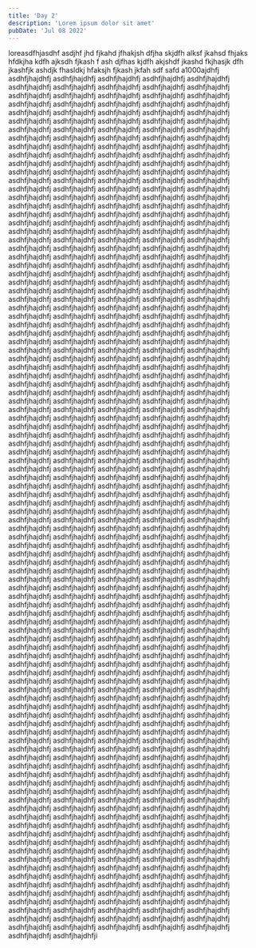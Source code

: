 ```yaml
---
title: 'Day 2'
description: 'Lorem ipsum dolor sit amet'
pubDate: 'Jul 08 2022'
---
```

loreasdfhjasdhf asdjhf jhd fjkahd jfhakjsh dfjha skjdfh alksf jkahsd fhjaks hfdkjha kdfh ajksdh fjkash f
ash djfhas kjdfh akjshdf jkashd fkjhasjk dfh jkashfjk ashdjk fhasldkj hfaksjh fjkash jkfah sdf safd a1000ajdhfj asdhfjhajdhfj asdhfjhajdhfj asdhfjhajdhfj asdhfjhajdhfj asdhfjhajdhfj asdhfjhajdhfj asdhfjhajdhfj asdhfjhajdhfj asdhfjhajdhfj asdhfjhajdhfj asdhfjhajdhfj asdhfjhajdhfj asdhfjhajdhfj asdhfjhajdhfj asdhfjhajdhfj asdhfjhajdhfj asdhfjhajdhfj asdhfjhajdhfj asdhfjhajdhfj asdhfjhajdhfj asdhfjhajdhfj asdhfjhajdhfj asdhfjhajdhfj asdhfjhajdhfj asdhfjhajdhfj asdhfjhajdhfj asdhfjhajdhfj asdhfjhajdhfj asdhfjhajdhfj asdhfjhajdhfj asdhfjhajdhfj asdhfjhajdhfj asdhfjhajdhfj asdhfjhajdhfj asdhfjhajdhfj asdhfjhajdhfj asdhfjhajdhfj asdhfjhajdhfj asdhfjhajdhfj asdhfjhajdhfj asdhfjhajdhfj asdhfjhajdhfj asdhfjhajdhfj asdhfjhajdhfj asdhfjhajdhfj asdhfjhajdhfj asdhfjhajdhfj asdhfjhajdhfj asdhfjhajdhfj asdhfjhajdhfj asdhfjhajdhfj asdhfjhajdhfj asdhfjhajdhfj asdhfjhajdhfj asdhfjhajdhfj asdhfjhajdhfj asdhfjhajdhfj asdhfjhajdhfj asdhfjhajdhfj asdhfjhajdhfj asdhfjhajdhfj asdhfjhajdhfj asdhfjhajdhfj asdhfjhajdhfj asdhfjhajdhfj asdhfjhajdhfj asdhfjhajdhfj asdhfjhajdhfj asdhfjhajdhfj asdhfjhajdhfj asdhfjhajdhfj asdhfjhajdhfj asdhfjhajdhfj asdhfjhajdhfj asdhfjhajdhfj asdhfjhajdhfj asdhfjhajdhfj asdhfjhajdhfj asdhfjhajdhfj asdhfjhajdhfj asdhfjhajdhfj asdhfjhajdhfj asdhfjhajdhfj asdhfjhajdhfj asdhfjhajdhfj asdhfjhajdhfj asdhfjhajdhfj asdhfjhajdhfj asdhfjhajdhfj asdhfjhajdhfj asdhfjhajdhfj asdhfjhajdhfj asdhfjhajdhfj asdhfjhajdhfj asdhfjhajdhfj asdhfjhajdhfj asdhfjhajdhfj asdhfjhajdhfj asdhfjhajdhfj asdhfjhajdhfj asdhfjhajdhfj asdhfjhajdhfj asdhfjhajdhfj asdhfjhajdhfj asdhfjhajdhfj asdhfjhajdhfj asdhfjhajdhfj asdhfjhajdhfj asdhfjhajdhfj asdhfjhajdhfj asdhfjhajdhfj asdhfjhajdhfj asdhfjhajdhfj asdhfjhajdhfj asdhfjhajdhfj asdhfjhajdhfj asdhfjhajdhfj asdhfjhajdhfj asdhfjhajdhfj asdhfjhajdhfj asdhfjhajdhfj asdhfjhajdhfj asdhfjhajdhfj asdhfjhajdhfj asdhfjhajdhfj asdhfjhajdhfj asdhfjhajdhfj asdhfjhajdhfj asdhfjhajdhfj asdhfjhajdhfj asdhfjhajdhfj asdhfjhajdhfj asdhfjhajdhfj asdhfjhajdhfj asdhfjhajdhfj asdhfjhajdhfj asdhfjhajdhfj asdhfjhajdhfj asdhfjhajdhfj asdhfjhajdhfj asdhfjhajdhfj asdhfjhajdhfj asdhfjhajdhfj asdhfjhajdhfj asdhfjhajdhfj asdhfjhajdhfj asdhfjhajdhfj asdhfjhajdhfj asdhfjhajdhfj asdhfjhajdhfj asdhfjhajdhfj asdhfjhajdhfj asdhfjhajdhfj asdhfjhajdhfj asdhfjhajdhfj asdhfjhajdhfj asdhfjhajdhfj asdhfjhajdhfj asdhfjhajdhfj asdhfjhajdhfj asdhfjhajdhfj asdhfjhajdhfj asdhfjhajdhfj asdhfjhajdhfj asdhfjhajdhfj asdhfjhajdhfj asdhfjhajdhfj asdhfjhajdhfj asdhfjhajdhfj asdhfjhajdhfj asdhfjhajdhfj asdhfjhajdhfj asdhfjhajdhfj asdhfjhajdhfj asdhfjhajdhfj asdhfjhajdhfj asdhfjhajdhfj asdhfjhajdhfj asdhfjhajdhfj asdhfjhajdhfj asdhfjhajdhfj asdhfjhajdhfj asdhfjhajdhfj asdhfjhajdhfj asdhfjhajdhfj asdhfjhajdhfj asdhfjhajdhfj asdhfjhajdhfj asdhfjhajdhfj asdhfjhajdhfj asdhfjhajdhfj asdhfjhajdhfj asdhfjhajdhfj asdhfjhajdhfj asdhfjhajdhfj asdhfjhajdhfj asdhfjhajdhfj asdhfjhajdhfj asdhfjhajdhfj asdhfjhajdhfj asdhfjhajdhfj asdhfjhajdhfj asdhfjhajdhfj asdhfjhajdhfj asdhfjhajdhfj asdhfjhajdhfj asdhfjhajdhfj asdhfjhajdhfj asdhfjhajdhfj asdhfjhajdhfj asdhfjhajdhfj asdhfjhajdhfj asdhfjhajdhfj asdhfjhajdhfj asdhfjhajdhfj asdhfjhajdhfj asdhfjhajdhfj asdhfjhajdhfj asdhfjhajdhfj asdhfjhajdhfj asdhfjhajdhfj asdhfjhajdhfj asdhfjhajdhfj asdhfjhajdhfj asdhfjhajdhfj asdhfjhajdhfj asdhfjhajdhfj asdhfjhajdhfj asdhfjhajdhfj asdhfjhajdhfj asdhfjhajdhfj asdhfjhajdhfj asdhfjhajdhfj asdhfjhajdhfj asdhfjhajdhfj asdhfjhajdhfj asdhfjhajdhfj asdhfjhajdhfj asdhfjhajdhfj asdhfjhajdhfj asdhfjhajdhfj asdhfjhajdhfj asdhfjhajdhfj asdhfjhajdhfj asdhfjhajdhfj asdhfjhajdhfj asdhfjhajdhfj asdhfjhajdhfj asdhfjhajdhfj asdhfjhajdhfj asdhfjhajdhfj asdhfjhajdhfj asdhfjhajdhfj asdhfjhajdhfj asdhfjhajdhfj asdhfjhajdhfj asdhfjhajdhfj asdhfjhajdhfj asdhfjhajdhfj asdhfjhajdhfj asdhfjhajdhfj asdhfjhajdhfj asdhfjhajdhfj asdhfjhajdhfj asdhfjhajdhfj asdhfjhajdhfj asdhfjhajdhfj asdhfjhajdhfj asdhfjhajdhfj asdhfjhajdhfj asdhfjhajdhfj asdhfjhajdhfj asdhfjhajdhfj asdhfjhajdhfj asdhfjhajdhfj asdhfjhajdhfj asdhfjhajdhfj asdhfjhajdhfj asdhfjhajdhfj asdhfjhajdhfj asdhfjhajdhfj asdhfjhajdhfj asdhfjhajdhfj asdhfjhajdhfj asdhfjhajdhfj asdhfjhajdhfj asdhfjhajdhfj asdhfjhajdhfj asdhfjhajdhfj asdhfjhajdhfj asdhfjhajdhfj asdhfjhajdhfj asdhfjhajdhfj asdhfjhajdhfj asdhfjhajdhfj asdhfjhajdhfj asdhfjhajdhfj asdhfjhajdhfj asdhfjhajdhfj asdhfjhajdhfj asdhfjhajdhfj asdhfjhajdhfj asdhfjhajdhfj asdhfjhajdhfj asdhfjhajdhfj asdhfjhajdhfj asdhfjhajdhfj asdhfjhajdhfj asdhfjhajdhfj asdhfjhajdhfj asdhfjhajdhfj asdhfjhajdhfj asdhfjhajdhfj asdhfjhajdhfj asdhfjhajdhfj asdhfjhajdhfj asdhfjhajdhfj asdhfjhajdhfj asdhfjhajdhfj asdhfjhajdhfj asdhfjhajdhfj asdhfjhajdhfj asdhfjhajdhfj asdhfjhajdhfj asdhfjhajdhfj asdhfjhajdhfj asdhfjhajdhfj asdhfjhajdhfj asdhfjhajdhfj asdhfjhajdhfj asdhfjhajdhfj asdhfjhajdhfj asdhfjhajdhfj asdhfjhajdhfj asdhfjhajdhfj asdhfjhajdhfj asdhfjhajdhfj asdhfjhajdhfj asdhfjhajdhfj asdhfjhajdhfj asdhfjhajdhfj asdhfjhajdhfj asdhfjhajdhfj asdhfjhajdhfj asdhfjhajdhfj asdhfjhajdhfj asdhfjhajdhfj asdhfjhajdhfj asdhfjhajdhfj asdhfjhajdhfj asdhfjhajdhfj asdhfjhajdhfj asdhfjhajdhfj asdhfjhajdhfj asdhfjhajdhfj asdhfjhajdhfj asdhfjhajdhfj asdhfjhajdhfj asdhfjhajdhfj asdhfjhajdhfj asdhfjhajdhfj asdhfjhajdhfj asdhfjhajdhfj asdhfjhajdhfj asdhfjhajdhfj asdhfjhajdhfj asdhfjhajdhfj asdhfjhajdhfj asdhfjhajdhfj asdhfjhajdhfj asdhfjhajdhfj asdhfjhajdhfj asdhfjhajdhfj asdhfjhajdhfj asdhfjhajdhfj asdhfjhajdhfj asdhfjhajdhfj asdhfjhajdhfj asdhfjhajdhfj asdhfjhajdhfj asdhfjhajdhfj asdhfjhajdhfj asdhfjhajdhfj asdhfjhajdhfj asdhfjhajdhfj asdhfjhajdhfj asdhfjhajdhfj asdhfjhajdhfj asdhfjhajdhfj asdhfjhajdhfj asdhfjhajdhfj asdhfjhajdhfj asdhfjhajdhfj asdhfjhajdhfj asdhfjhajdhfj asdhfjhajdhfj asdhfjhajdhfj asdhfjhajdhfj asdhfjhajdhfj asdhfjhajdhfj asdhfjhajdhfj asdhfjhajdhfj asdhfjhajdhfj asdhfjhajdhfj asdhfjhajdhfj asdhfjhajdhfj asdhfjhajdhfj asdhfjhajdhfj asdhfjhajdhfj asdhfjhajdhfj asdhfjhajdhfj asdhfjhajdhfj asdhfjhajdhfj asdhfjhajdhfj asdhfjhajdhfj asdhfjhajdhfj asdhfjhajdhfj asdhfjhajdhfj asdhfjhajdhfj asdhfjhajdhfj asdhfjhajdhfj asdhfjhajdhfj asdhfjhajdhfj asdhfjhajdhfj asdhfjhajdhfj asdhfjhajdhfj asdhfjhajdhfj asdhfjhajdhfj asdhfjhajdhfj asdhfjhajdhfj asdhfjhajdhfj asdhfjhajdhfj asdhfjhajdhfj asdhfjhajdhfj asdhfjhajdhfj asdhfjhajdhfj asdhfjhajdhfj asdhfjhajdhfj asdhfjhajdhfj asdhfjhajdhfj asdhfjhajdhfj asdhfjhajdhfj asdhfjhajdhfj asdhfjhajdhfj asdhfjhajdhfj asdhfjhajdhfj asdhfjhajdhfj asdhfjhajdhfj asdhfjhajdhfj asdhfjhajdhfj asdhfjhajdhfj asdhfjhajdhfj asdhfjhajdhfj asdhfjhajdhfj asdhfjhajdhfj asdhfjhajdhfj asdhfjhajdhfj asdhfjhajdhfj asdhfjhajdhfj asdhfjhajdhfj asdhfjhajdhfj asdhfjhajdhfj asdhfjhajdhfj asdhfjhajdhfj asdhfjhajdhfj asdhfjhajdhfj asdhfjhajdhfj asdhfjhajdhfj asdhfjhajdhfj asdhfjhajdhfj asdhfjhajdhfj asdhfjhajdhfj asdhfjhajdhfj asdhfjhajdhfj asdhfjhajdhfj asdhfjhajdhfj asdhfjhajdhfj asdhfjhajdhfj asdhfjhajdhfj asdhfjhajdhfj asdhfjhajdhfj asdhfjhajdhfj asdhfjhajdhfj asdhfjhajdhfj asdhfjhajdhfj asdhfjhajdhfj asdhfjhajdhfj asdhfjhajdhfj asdhfjhajdhfj asdhfjhajdhfj asdhfjhajdhfj asdhfjhajdhfj asdhfjhajdhfj asdhfjhajdhfj asdhfjhajdhfj asdhfjhajdhfj asdhfjhajdhfj asdhfjhajdhfj asdhfjhajdhfj asdhfjhajdhfj asdhfjhajdhfj asdhfjhajdhfj asdhfjhajdhfj asdhfjhajdhfj asdhfjhajdhfj asdhfjhajdhfj asdhfjhajdhfji

